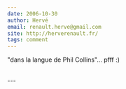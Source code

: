 ```yaml
---
date: 2006-10-30
author: Hervé
email: renault.herve@gmail.com
site: http://herverenault.fr/
tags: comment
---
```


<p>&quot;dans la langue de Phil Collins&quot;... pfff :)<br />
<br />
</p>
---